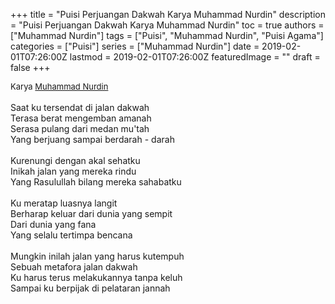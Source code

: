 +++
title = "Puisi Perjuangan Dakwah Karya Muhammad Nurdin"
description = "Puisi Perjuangan Dakwah Karya Muhammad Nurdin"
toc = true
authors = ["Muhammad Nurdin"]
tags = ["Puisi", "Muhammad Nurdin", "Puisi Agama"]
categories = ["Puisi"]
series = ["Muhammad Nurdin"]
date = 2019-02-01T07:26:00Z
lastmod = 2019-02-01T07:26:00Z
featuredImage = ""
draft = false
+++

<div style="text-align: justify;">
<div style="font-size: small;">Karya <a href="/authors/muhammad-nurdin/" target="_blank">Muhammad Nurdin</a></div><br />
Saat ku tersendat di jalan dakwah<br />Terasa berat mengemban amanah<br />Serasa pulang dari medan mu'tah<br />Yang berjuang sampai berdarah - darah<br /><br />Kurenungi dengan akal sehatku<br />Inikah jalan yang mereka rindu<br />Yang Rasulullah bilang mereka sahabatku<br /><br />Ku meratap luasnya langit<br />Berharap keluar dari dunia yang sempit<br />Dari dunia yang fana<br />Yang selalu tertimpa bencana<br /><br />Mungkin inilah jalan yang harus kutempuh<br />Sebuah metafora jalan dakwah<br />Ku harus terus melakukannya tanpa keluh<br />Sampai ku berpijak di pelataran jannah</div>
